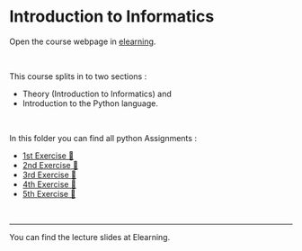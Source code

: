 # Introduction to Informatics

Οpen the course webpage in [elearning](https://elearning.auth.gr/course/view.php?id=8091&lang=en). 

<br />

This course splits in to two sections : 
- Theory (Introduction to Informatics) and 
- Introduction to the Python language. 

<br />

In this folder you can find all python Assignments : 
- [1st Exercise 📂]()
- [2nd Exercise 📂]()
- [3rd Exercise 📂]()
- [4th Exercise 📂]()
- [5th Exercise 📂]()
 

<br />

<hr />
You can find the lecture slides at Elearning.